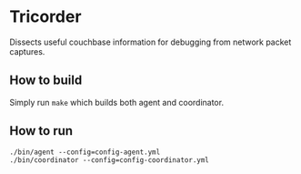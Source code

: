 # Tricorder

Dissects useful couchbase information for debugging from network packet captures.

## How to build
Simply run `make` which builds both agent and coordinator.

## How to run
`./bin/agent --config=config-agent.yml`  
`./bin/coordinator --config=config-coordinator.yml`  
